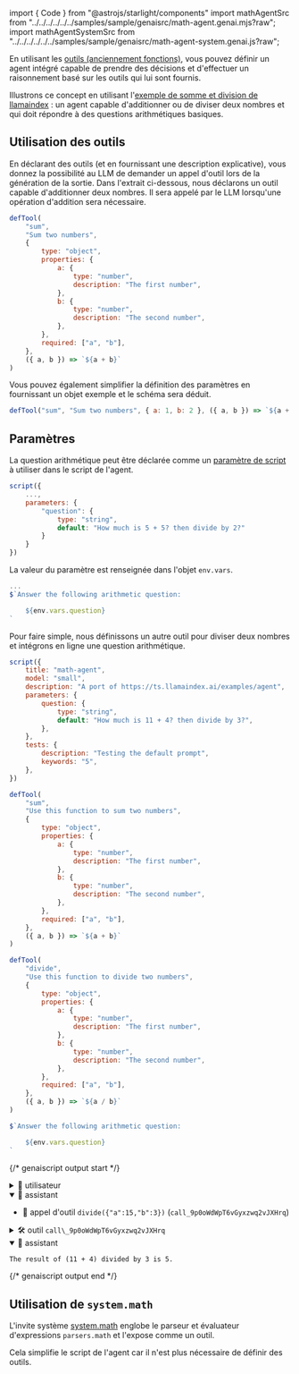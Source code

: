 import { Code } from "@astrojs/starlight/components"
import mathAgentSrc from "../../../../../../samples/sample/genaisrc/math-agent.genai.mjs?raw";
import mathAgentSystemSrc from "../../../../../../samples/sample/genaisrc/math-agent-system.genai.js?raw";

En utilisant les [outils (anciennement fonctions)](../../reference/scripts/tools/),
vous pouvez définir un agent intégré capable de prendre des décisions
et d'effectuer un raisonnement basé sur les outils qui lui sont fournis.

Illustrons ce concept en utilisant l'[exemple de somme et division de llamaindex](https://ts.llamaindex.ai/examples/agent) :
un agent capable d'additionner ou de diviser deux nombres et qui doit répondre à des questions arithmétiques basiques.

## Utilisation des outils

En déclarant des outils (et en fournissant une description explicative), vous donnez la possibilité
au LLM de demander un appel d'outil lors de la génération de la sortie. Dans l'extrait ci-dessous,
nous déclarons un outil capable d'additionner deux nombres. Il sera appelé par le LLM lorsqu'une opération d'addition
sera nécessaire.

```js "defTool"
defTool(
    "sum",
    "Sum two numbers",
    {
        type: "object",
        properties: {
            a: {
                type: "number",
                description: "The first number",
            },
            b: {
                type: "number",
                description: "The second number",
            },
        },
        required: ["a", "b"],
    },
    ({ a, b }) => `${a + b}`
)
```

Vous pouvez également simplifier la définition des paramètres en fournissant un objet exemple et le schéma sera déduit.

```js "{ a: 1, b: 2 }"
defTool("sum", "Sum two numbers", { a: 1, b: 2 }, ({ a, b }) => `${a + b}`)
```

## Paramètres

La question arithmétique peut être déclarée comme un [paramètre de script](../../reference/scripts/variables/) à utiliser dans le script de l'agent.

```js "parameters"
script({
    ...,
    parameters: {
        "question": {
            type: "string",
            default: "How much is 5 + 5? then divide by 2?"
        }
    }
})
```

La valeur du paramètre est renseignée dans l'objet `env.vars`.

```js "env.vars.question"
...
$`Answer the following arithmetic question:

    ${env.vars.question}
`
```

Pour faire simple, nous définissons un autre outil pour diviser deux nombres
et intégrons en ligne une question arithmétique.

```js wrap
script({
    title: "math-agent",
    model: "small",
    description: "A port of https://ts.llamaindex.ai/examples/agent",
    parameters: {
        question: {
            type: "string",
            default: "How much is 11 + 4? then divide by 3?",
        },
    },
    tests: {
        description: "Testing the default prompt",
        keywords: "5",
    },
})

defTool(
    "sum",
    "Use this function to sum two numbers",
    {
        type: "object",
        properties: {
            a: {
                type: "number",
                description: "The first number",
            },
            b: {
                type: "number",
                description: "The second number",
            },
        },
        required: ["a", "b"],
    },
    ({ a, b }) => `${a + b}`
)

defTool(
    "divide",
    "Use this function to divide two numbers",
    {
        type: "object",
        properties: {
            a: {
                type: "number",
                description: "The first number",
            },
            b: {
                type: "number",
                description: "The second number",
            },
        },
        required: ["a", "b"],
    },
    ({ a, b }) => `${a / b}`
)

$`Answer the following arithmetic question: 

    ${env.vars.question}
`
```

{/* genaiscript output start */}

<details>
  <summary>👤 utilisateur</summary>

  ```markdown wrap
  Answer the following arithmetic question:

  How much is 11 + 4? then divide by 3?
  ```
</details>

<details open>
  <summary>🤖 assistant </summary>

  * 📠 appel d'outil `divide({"a":15,"b":3})` (`call_9p0oWdWpT6vGyxzwq2vJXHrq`)
</details>

<details>
  <summary>🛠️ outil <code>call\_9p0oWdWpT6vGyxzwq2vJXHrq</code></summary>

  ```json wrap
  5
  ```
</details>

<details open>
  <summary>🤖 assistant </summary>

  ```markdown wrap
  The result of (11 + 4) divided by 3 is 5.
  ```
</details>

{/* genaiscript output end */}

## Utilisation de `system.math`

L'invite système [system.math](../../reference/scripts/system#systemmath/)
englobe le parseur et évaluateur d'expressions `parsers.math` et l'expose comme un outil.

Cela simplifie le script de l'agent car il n'est plus nécessaire de définir des outils.

<Code title="math-agent.genai.mjs" code={mathAgentSystemSrc} wrap={true} lang="js" />